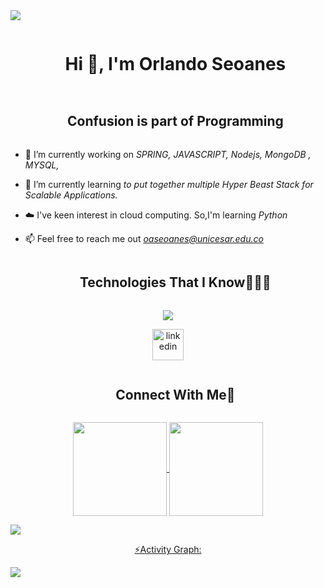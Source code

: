 <!--horizontal divider(gradiant)-->
<img src="https://user-images.githubusercontent.com/73097560/115834477-dbab4500-a447-11eb-908a-139a6edaec5c.gif">

<!--h1 without bottom border-->
<div id="user-content-toc">
  <ul align="center">
    <summary><h1 style="display: inline-block">Hi 👋, I'm Orlando Seoanes</h1></summary>
  </ul>
</div>




<!--h2 without bottom border-->
<div id="user-content-toc">
  <ul align="center">
    <summary><h2 style="display: inline-block">Confusion is part of Programming</h2></summary>
  </ul>
</div>


<!--Intro start-->
- 🔭 I’m currently working on *SPRING, JAVASCRIPT, Nodejs, MongoDB , MYSQL,*

- 🌱 I’m currently learning *to put together multiple Hyper Beast Stack for Scalable Applications.*

- ☁️ I've keen interest in cloud computing. So,I'm learning *Python*

- 📫 Feel free to reach me out *oaseoanes@unicesar.edu.co*

<!--Intro end-->



<!--h1 without bottom border-->
<div id="user-content-toc">
  <ul align="center">
    <summary><h2 style="display: inline-block">Technologies That I Know👨🏻‍💻</h2></summary>
  </ul>
</div>
<!--tech stack icons-->
<p align="center">
  <a href="https://skillicons.dev">
    <img src="https://skillicons.dev/icons?i=git,css,docker,spring,express,figma,firebase,github,html,java,js,linux,nginx,mongodb,mysql,nodejs,postman,angular,tailwind,ts,vscode,django,kubernetes&perline=14" />
  </a>
</p>


<!-- Connect with me -->
<p align="center">
<a href="https://www.linkedin.com/in/orlando-andres-seoanes-oviedo-504398250/" target="blank"><img align="center" src="https://user-images.githubusercontent.com/88904952/234979284-68c11d7f-1acc-4f0c-ac78-044e1037d7b0.png" alt="linkedin" height="50" width="50" /></a>  
</p>
<!--h2 without bottom border-->
<div id="user-content-toc">
  <ul align="center">
    <summary><h2 style="display: inline-block">Connect With Me🤝</h2></summary>
  </ul>
</div>

 <div align="center">
  <a href="https://github.com/Orlandoseoanes">
  <img align="center" src="http://github-profile-summary-cards.vercel.app/api/cards/stats?username=Orlandoseoanes&theme=2077" height="150em" />
  <img align="center" src="http://github-profile-summary-cards.vercel.app/api/cards/profile-details?username=Orlandoseoanes&theme=2077" height="150em" />
  </div>
    
  <img src="https://user-images.githubusercontent.com/73097560/115834477-dbab4500-a447-11eb-908a-139a6edaec5c.gif"><p align="center">⚡Activity Graph:</p>
  <img align="center" src="https://github-readme-activity-graph.vercel.app/graph?username=Orlandoseoanes&theme=nightowl"/>
  
</div>

<!--icons and links-->

